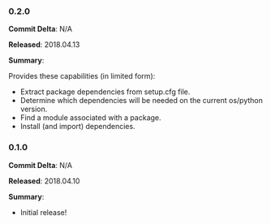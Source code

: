 ### 0.2.0

**Commit Delta**: N/A

**Released**: 2018.04.13

**Summary**:

Provides these capabilities (in limited form):

* Extract package dependencies from setup.cfg file.
* Determine which dependencies will be needed on the current os/python version.
* Find a module associated with a package.
* Install (and import) dependencies.

### 0.1.0

**Commit Delta**: N/A

**Released**: 2018.04.10

**Summary**:

*   Initial release!
